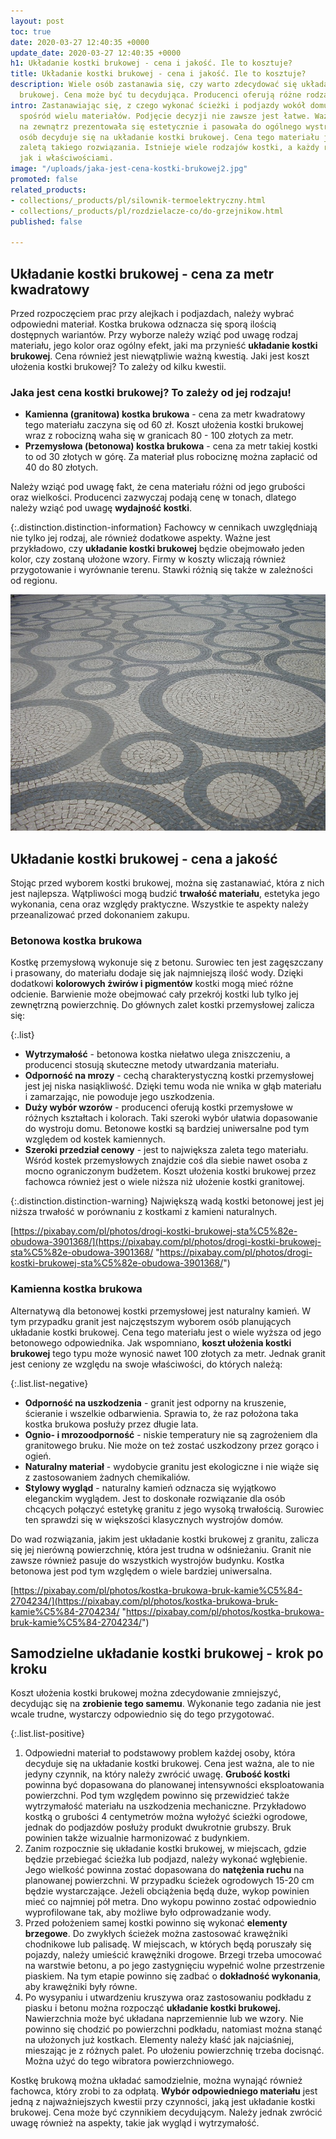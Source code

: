 ```yaml
---
layout: post
toc: true
date: 2020-03-27 12:40:35 +0000
update_date: 2020-03-27 12:40:35 +0000
h1: Układanie kostki brukowej - cena i jakość. Ile to kosztuje?
title: Układanie kostki brukowej - cena i jakość. Ile to kosztuje?
description: Wiele osób zastanawia się, czy warto zdecydować się układanie kostki
  brukowej. Cena może być tu decydująca. Producenci oferują różne rodzaje kostki brukowej.
intro: Zastanawiając się, z czego wykonać ścieżki i podjazdy wokół domu, można wybierać
  spośród wielu materiałów. Podjęcie decyzji nie zawsze jest łatwe. Ważne, aby przestrzeń
  na zewnątrz prezentowała się estetycznie i pasowała do ogólnego wystroju domu. Wiele
  osób decyduje się na układanie kostki brukowej. Cena tego materiału jest zdecydowanie
  zaletą takiego rozwiązania. Istnieje wiele rodzajów kostki, a każdy różni się ceną,
  jak i właściwościami.
image: "/uploads/jaka-jest-cena-kostki-brukowej2.jpg"
promoted: false
related_products:
- collections/_products/pl/silownik-termoelektryczny.html
- collections/_products/pl/rozdzielacze-co/do-grzejnikow.html
published: false

---
```

## Układanie kostki brukowej - cena za metr kwadratowy

Przed rozpoczęciem prac przy alejkach i podjazdach, należy wybrać odpowiedni materiał. Kostka brukowa odznacza się sporą ilością dostępnych wariantów. Przy wyborze należy wziąć pod uwagę rodzaj materiału, jego kolor oraz ogólny efekt, jaki ma przynieść **układanie kostki brukowej**. Cena również jest niewątpliwie ważną kwestią. Jaki jest koszt ułożenia kostki brukowej? To zależy od kilku kwestii.

### Jaka jest cena kostki brukowej? To zależy od jej rodzaju!

* **Kamienna (granitowa) kostka brukowa** - cena za metr kwadratowy tego materiału zaczyna się od 60 zł. Koszt ułożenia kostki brukowej wraz z robocizną waha się w granicach 80 - 100 złotych za metr.
* **Przemysłowa (betonowa) kostka brukowa** - cena za metr takiej kostki to od 30 złotych w górę. Za materiał plus robociznę można zapłacić od 40 do 80 złotych.

Należy wziąć pod uwagę fakt, że cena materiału różni od jego grubości oraz wielkości. Producenci zazwyczaj podają cenę w tonach, dlatego należy wziąć pod uwagę **wydajność kostki**.

{:.distinction.distinction-information}
Fachowcy w cennikach uwzględniają nie tylko jej rodzaj, ale również dodatkowe aspekty. Ważne jest przykładowo, czy **układanie kostki brukowej** będzie obejmowało jeden kolor, czy zostaną ułożone wzory. Firmy w koszty wliczają również przygotowanie i wyrównanie terenu. Stawki różnią się także w zależności od regionu.

![Jaka jest cena kostki brukowej? To zależy od jej rodzaju!](/uploads/jaka-jest-cena-kostki-brukowej2.jpg "Jaka jest cena kostki brukowej? To zależy od jej rodzaju!")

## Układanie kostki brukowej - cena a jakość

Stojąc przed wyborem kostki brukowej, można się zastanawiać, która z nich jest najlepsza. Wątpliwości mogą budzić **trwałość materiału**, estetyka jego wykonania, cena oraz względy praktyczne. Wszystkie te aspekty należy przeanalizować przed dokonaniem zakupu.

### Betonowa kostka brukowa

Kostkę przemysłową wykonuje się z betonu. Surowiec ten jest zagęszczany i prasowany, do materiału dodaje się jak najmniejszą ilość wody. Dzięki dodatkowi **kolorowych żwirów i pigmentów** kostki mogą mieć różne odcienie. Barwienie może obejmować cały przekrój kostki lub tylko jej zewnętrzną powierzchnię. Do głównych zalet kostki przemysłowej zalicza się:

{:.list}

* **Wytrzymałość** - betonowa kostka niełatwo ulega zniszczeniu, a producenci stosują skuteczne metody utwardzania materiału.
* **Odporność na mrozy** - cechą charakterystyczną kostki przemysłowej jest jej niska nasiąkliwość. Dzięki temu woda nie wnika w głąb materiału i zamarzając, nie powoduje jego uszkodzenia.
* **Duży wybór wzorów** - producenci oferują kostki przemysłowe w różnych kształtach i kolorach. Taki szeroki wybór ułatwia dopasowanie do wystroju domu. Betonowe kostki są bardziej uniwersalne pod tym względem od kostek kamiennych.
* **Szeroki przedział cenowy** - jest to największa zaleta tego materiału. Wśród kostek przemysłowych znajdzie coś dla siebie nawet osoba z mocno ograniczonym budżetem. Koszt ułożenia kostki brukowej przez fachowca również jest o wiele niższa niż ułożenie kostki granitowej.

{:.distinction.distinction-warning}
Największą wadą kostki betonowej jest jej niższa trwałość w porównaniu z kostkami z kamieni naturalnych.

[https://pixabay.com/pl/photos/drogi-kostki-brukowej-sta%C5%82e-obudowa-3901368/](https://pixabay.com/pl/photos/drogi-kostki-brukowej-sta%C5%82e-obudowa-3901368/ "https://pixabay.com/pl/photos/drogi-kostki-brukowej-sta%C5%82e-obudowa-3901368/")

### Kamienna kostka brukowa

Alternatywą dla betonowej kostki przemysłowej jest naturalny kamień. W tym przypadku granit jest najczęstszym wyborem osób planujących układanie kostki brukowej. Cena tego materiału jest o wiele wyższa od jego betonowego odpowiednika. Jak wspomniano, **koszt ułożenia kostki brukowej** tego typu może wynosić nawet 100 złotych za metr. Jednak granit jest ceniony ze względu na swoje właściwości, do których należą:

{:.list.list-negative}

* **Odporność na uszkodzenia** - granit jest odporny na kruszenie, ścieranie i wszelkie odbarwienia. Sprawia to, że raz położona taka kostka brukowa posłuży przez długie lata.
* **Ognio- i mrozoodporność** - niskie temperatury nie są zagrożeniem dla granitowego bruku. Nie może on też zostać uszkodzony przez gorąco i ogień.
* **Naturalny materiał** - wydobycie granitu jest ekologiczne i nie wiąże się z zastosowaniem żadnych chemikaliów.
* **Stylowy wygląd** - naturalny kamień odznacza się wyjątkowo eleganckim wyglądem. Jest to doskonałe rozwiązanie dla osób chcących połączyć estetykę granitu z jego wysoką trwałością. Surowiec ten sprawdzi się w większości klasycznych wystrojów domów.

Do wad rozwiązania, jakim jest układanie kostki brukowej z granitu, zalicza się jej nierówną powierzchnię, która jest trudna w odśnieżaniu. Granit nie zawsze również pasuje do wszystkich wystrojów budynku. Kostka betonowa jest pod tym względem o wiele bardziej uniwersalna.

[https://pixabay.com/pl/photos/kostka-brukowa-bruk-kamie%C5%84-2704234/](https://pixabay.com/pl/photos/kostka-brukowa-bruk-kamie%C5%84-2704234/ "https://pixabay.com/pl/photos/kostka-brukowa-bruk-kamie%C5%84-2704234/")

## Samodzielne układanie kostki brukowej - krok po kroku

Koszt ułożenia kostki brukowej można zdecydowanie zmniejszyć, decydując się na **zrobienie tego samemu**. Wykonanie tego zadania nie jest wcale trudne, wystarczy odpowiednio się do tego przygotować.

{:.list.list-positive}

1. Odpowiedni materiał to podstawowy problem każdej osoby, która decyduje się na układanie kostki brukowej. Cena jest ważna, ale to nie jedyny czynnik, na który należy zwrócić uwagę. **Grubość kostki** powinna być dopasowana do planowanej intensywności eksploatowania powierzchni. Pod tym względem powinno się przewidzieć także wytrzymałość materiału na uszkodzenia mechaniczne. Przykładowo kostką o grubości 4 centymetrów można wyłożyć ścieżki ogrodowe, jednak do podjazdów posłuży produkt dwukrotnie grubszy. Bruk powinien także wizualnie harmonizować z budynkiem.
2. Zanim rozpocznie się układanie kostki brukowej, w miejscach, gdzie będzie przebiegać ścieżka lub podjazd, należy wykonać wgłębienie. Jego wielkość powinna zostać dopasowana do **natężenia ruchu** na planowanej powierzchni. W przypadku ścieżek ogrodowych 15-20 cm będzie wystarczające. Jeżeli obciążenia będą duże, wykop powinien mieć co najmniej pół metra. Dno wykopu powinno zostać odpowiednio wyprofilowane tak, aby możliwe było odprowadzanie wody.
3. Przed położeniem samej kostki powinno się wykonać **elementy brzegowe**. Do zwykłych ścieżek można zastosować krawężniki chodnikowe lub palisadę. W miejscach, w których będą poruszały się pojazdy, należy umieścić krawężniki drogowe. Brzegi trzeba umocować na warstwie betonu, a po jego zastygnięciu wypełnić wolne przestrzenie piaskiem. Na tym etapie powinno się zadbać o **dokładność wykonania**, aby krawężniki były równe.
4. Po wysypaniu i utwardzeniu kruszywa oraz zastosowaniu podkładu z piasku i betonu można rozpocząć **układanie kostki brukowej.** Nawierzchnia może być układana naprzemiennie lub we wzory. Nie powinno się chodzić po powierzchni podkładu, natomiast można stanąć na ułożonych już kostkach. Elementy należy kłaść jak najciaśniej, mieszając je z różnych palet. Po ułożeniu powierzchnię trzeba docisnąć. Można użyć do tego wibratora powierzchniowego.

Kostkę brukową można układać samodzielnie, można wynająć również fachowca, który zrobi to za odpłatą. **Wybór odpowiedniego materiału** jest jedną z najważniejszych kwestii przy czynności, jaką jest układanie kostki brukowej. Cena może być czynnikiem decydującym. Należy jednak zwrócić uwagę również na aspekty, takie jak wygląd i wytrzymałość.